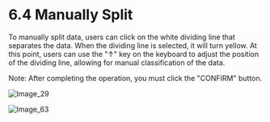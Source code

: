 # 6.4 Manually Split

To manually split data, users can click on the white dividing line that separates the data. When the dividing line is selected, it will turn yellow. At this point, users can use the "↑" key on the keyboard to adjust the position of the dividing line, allowing for manual classification of the data.

Note: After completing the operation, you must click the "CONFIRM" button.

![Image_29](../../../images/image_29.png)

![Image_63](../../../images/image_63.png)

